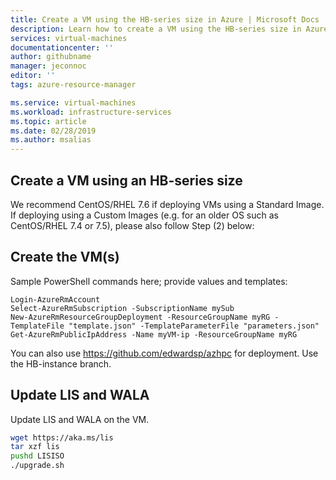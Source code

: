 ```yaml
---
title: Create a VM using the HB-series size in Azure | Microsoft Docs
description: Learn how to create a VM using the HB-series size in Azure. 
services: virtual-machines
documentationcenter: ''
author: githubname
manager: jeconnoc
editor: ''
tags: azure-resource-manager

ms.service: virtual-machines
ms.workload: infrastructure-services
ms.topic: article
ms.date: 02/28/2019
ms.author: msalias
---
```


## Create a VM using an HB-series size

We recommend CentOS/RHEL 7.6 if deploying VMs using a Standard Image. If deploying using a Custom Images (e.g. for an older OS such as CentOS/RHEL 7.4 or 7.5), please also follow Step (2) below:


##  Create the VM(s)

Sample PowerShell commands here; provide values and templates:

```azure-powershell
Login-AzureRmAccount 
Select-AzureRmSubscription -SubscriptionName mySub 
New-AzureRmResourceGroupDeployment -ResourceGroupName myRG -TemplateFile "template.json" -TemplateParameterFile "parameters.json" 
Get-AzureRmPublicIpAddress -Name myVM-ip -ResourceGroupName myRG
```

You can also use https://github.com/edwardsp/azhpc for deployment. Use the HB-instance branch.

## Update LIS and WALA

Update LIS and WALA on the VM.

```bash
wget https://aka.ms/lis
tar xzf lis
pushd LISISO
./upgrade.sh
```